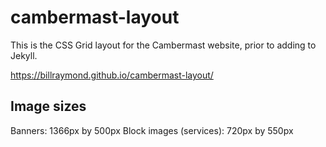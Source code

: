 # cambermast-layout
This is the CSS Grid layout for the Cambermast website, prior to adding to Jekyll.

https://billraymond.github.io/cambermast-layout/

## Image sizes
Banners: 1366px by 500px
Block images (services): 720px by 550px